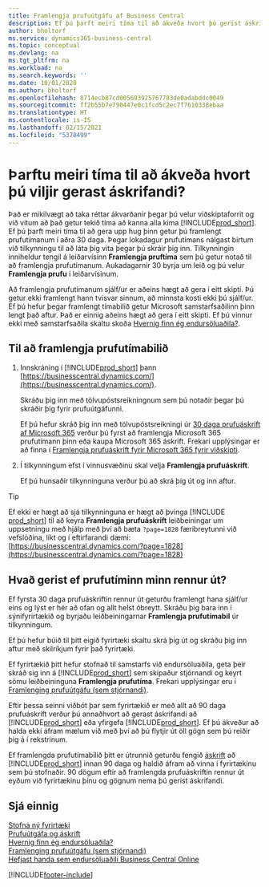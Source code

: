 ```yaml
---
title: Framlengja prufuútgáfu af Business Central
description: Ef þú þarft meiri tíma til að ákveða hvort þú gerist áskrifandi að Dynamics 365 Business Central geturðu framlengt prufuútgáfuna einu sinni. Kynntu þér valkostina.
author: bholtorf
ms.service: dynamics365-business-central
ms.topic: conceptual
ms.devlang: na
ms.tgt_pltfrm: na
ms.workload: na
ms.search.keywords: ''
ms.date: 10/01/2020
ms.author: bholtorf
ms.openlocfilehash: 8714ecb87cd005693925767783de0adabddc0049
ms.sourcegitcommit: ff2b55b7e790447e0c1fcd5c2ec7f7610338ebaa
ms.translationtype: HT
ms.contentlocale: is-IS
ms.lasthandoff: 02/15/2021
ms.locfileid: "5378499"
---
```

# <a name="need-more-time-to-decide-whether-to-subscribe"></a>Þarftu meiri tíma til að ákveða hvort þú viljir gerast áskrifandi?

Það er mikilvægt að taka réttar ákvarðanir þegar þú velur viðskiptaforrit og við vitum að það getur tekið tíma að kanna alla kima [!INCLUDE[prod_short](includes/prod_short.md)]. Ef þú þarft meiri tíma til að gera upp hug þinn getur þú framlengt prufutímanum í aðra 30 daga. Þegar lokadagur prufutímans nálgast birtum við tilkynningu til að láta þig vita þegar þú skráir þig inn. Tilkynningin inniheldur tengil á leiðarvísinn **Framlengja pruftíma** sem þú getur notað til að framlengja prufutímanum. Aukadagarnir 30 byrja um leið og þú velur **Framlengja prufu** í leiðarvísinum.

Að framlengja prufutímanum sjálf/ur er aðeins hægt að gera í eitt skipti. Þú getur ekki framlengt hann tvisvar sinnum, að minnsta kosti ekki þú sjálf/ur. Ef þú hefur þegar framlengt tímabilið getur Microsoft samstarfsaðilinn þinn lengt það aftur. Það er einnig aðeins hægt að gera í eitt skipti. Ef þú vinnur ekki með samstarfsaðila skaltu skoða [Hvernig finn ég endursöluaðila?](across-faq.md#findpartner).  

## <a name="to-extend-your-trial-period"></a>Til að framlengja prufutímabilið

1. Innskráning í [!INCLUDE[prod_short](includes/prod_short.md)] þann [https://businesscentral.dynamics.com/](https://businesscentral.dynamics.com/).

    Skráðu þig inn með tölvupóstsreikningnum sem þú notaðir þegar þú skráðir þig fyrir prufuútgáfunni.  

    Ef þú hefur skráð þig inn með tölvupóstsreikningi úr [30 daga prufuáskrift af Microsoft 365](/microsoft-365/commerce/sign-up-for-office-365-trial) verður þú fyrst að framlengja Microsoft 365 prufutímann þinn eða kaupa Microsoft 365  áskrift. Frekari upplýsingar er að finna í [Framlengja prufuáskrift fyrir Microsoft 365  fyrir viðskipti](/microsoft-365/commerce/extend-your-trial).
2. Í tilkynningum efst í vinnusvæðinu skal velja **Framlengja prufuáskrift**.

    Ef þú hunsaðir tilkynninguna verður þú að skrá þig út og inn aftur.

> [!TIP]
> Ef ekki er hægt að sjá tilkynninguna er hægt að þvinga [!INCLUDE [prod_short](includes/prod_short.md)] til að keyra **Framlengja prufuáskrift** leiðbeiningar um uppsetningu með hjálp með því að bæta ```?page=1828``` færibreytunni við vefslóðina, líkt og í eftirfarandi dæmi: [https://businesscentral.dynamics.com/?page=1828](https://businesscentral.dynamics.com/?page=1828)

## <a name="what-happens-if-my-trial-period-is-expired"></a>Hvað gerist ef prufutíminn minn rennur út?

Ef fyrsta 30 daga prufuáskriftin rennur út geturðu framlengt hana sjálf/ur eins og lýst er hér að ofan og allt helst óbreytt. Skráðu þig bara inn í sýnifyrirtækið og byrjaðu leiðbeiningarnar **Framlengja prufutímabil** úr tilkynningum.  

Ef þú hefur búið til þitt eigið fyrirtæki skaltu skrá þig út og skráðu þig inn aftur með skilríkjum fyrir það fyrirtæki.  

Ef fyrirtækið þitt hefur stofnað til samstarfs við endursöluaðila, geta þeir skráð sig inn á [!INCLUDE[prod_short](includes/prod_short.md)] sem skipaður stjórnandi og keyrt sömu leiðbeininguna **Framlengja prufutíma**. Frekari upplýsingar eru í [Framlenging prufuútgáfu (sem stjórnandi)](/dynamics365/business-central/dev-itpro/administration/tenant-administration#extending-trials).  

Eftir þessa seinni viðbót þar sem fyrirtækið er með allt að 90 daga prufuáskrift verður þú annaðhvort að gerast áskrifandi að [!INCLUDE[prod_short](includes/prod_short.md)] eða yfirgefa [!INCLUDE[prod_short](includes/prod_short.md)]. Ef þú ákveður að halda ekki áfram mælum við með því að þú flytjir út öll gögn sem þú reiðir þig á í rekstrinum.

Ef framlengda prufutímabilið þitt er útrunnið geturðu fengið [áskrift](https://go.microsoft.com/fwlink/?linkid=828659) að [!INCLUDE[prod_short](includes/prod_short.md)] innan 90 daga og haldið áfram að vinna í fyrirtækinu sem þú stofnaðir. 90 dögum eftir að framlengda prufuáskriftin rennur út eyðum við fyrirtækinu þínu og gögnum nema þú gerist áskrifandi.  

## <a name="see-also"></a>Sjá einnig

[Stofna ný fyrirtæki](about-new-company.md)  
[Prufuútgáfa og áskrift](across-preview.md)  
[Hvernig finn ég endursöluaðila?](across-faq.md#findpartner)  
[Framlenging prufuútgáfu (sem stjórnandi)](/dynamics365/business-central/dev-itpro/administration/tenant-administration#extending-trials)  
[Hefjast handa sem endursöluaðili Business Central Online](/dynamics365/business-central/dev-itpro/administration/get-started-online)  


[!INCLUDE[footer-include](includes/footer-banner.md)]